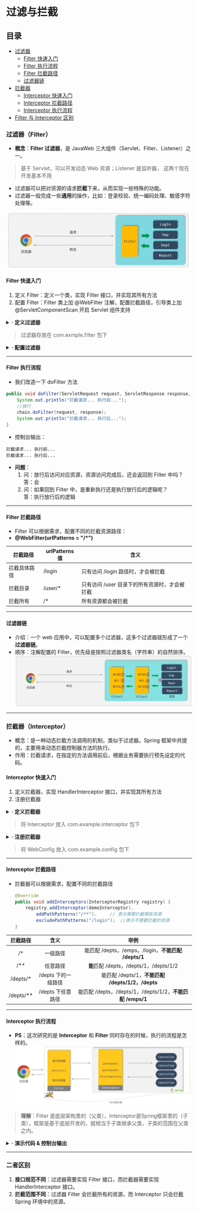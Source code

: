 # 过滤与拦截
## 目录
- [过滤器](#过滤器filter)
    - [Filter 快速入门](#filter-快速入门)
    - [Filter 执行流程](#filter-执行流程)
    - [Filter 拦截路径](#filter-拦截路径)
    - [过滤器链](#过滤器链)
- [拦截器](#拦截器interceptor)
    - [Interceptor 快速入门](#interceptor-快速入门)
    - [Interceptor 拦截路径](#interceptor-拦截路径)
    - [Interceptor 执行流程](#interceptor-执行流程)
- [Filter 与 Interceptor 区别](#二者区别)

### 过滤器（Filter）
* **概念**：**Filter 过滤器**，是 JavaWeb 三大组件（Servlet、Filter、Listener）之一。
> 基于 Servlet，可以开发动态 Web 资源；Listener 是监听器， 这两个现在开发基本不用
* 过滤器可以把对资源的请求**拦截**下来，从而实现一些特殊的功能。
* 过滤器一般完成一些**通用**的操作，比如：登录校验、统一编码处理、敏感字符处理等。

![Filter 开发结构示意图](img/FilterStructure.jpg)


#### Filter 快速入门
1. 定义 Filter：定义一个类，实现 Filter 接口，并实现其所有方法
2. 配置 Filter：Filter 类上加 @WebFilter 注解，配置拦截路径，引导类上加 @ServletComponentScan 开启 Servlet 组件支持

<details>
<summary><b>· 定义过滤器</b></summary>

```java
@WebFilter(urlPatterns = "/*")  // 拦截所有请求
public class DemoFilter implements Filter {
    //初始化方法，web服务器启动，创建Filter示例时调用，只调用一次
    public void init(FilterConfig filterConfig) throws ServletException {
        System.out.println("DemoFilter init...");
    }

    //拦截到请求时，调用该方法，可以调用多次
    public void doFilter(ServletRequest servletRequest, ServletResponse servletResponse, FilterChain chain) throws Exception {
        System.out.println("拦截到了请求...");
        // 拦截之后 需要放行 ↓
        chain.doFilter(servletRequest, servletResponse);
    }

    //销毁方法，web服务器关闭时调用，只调用一次
    public void destroy() {
        System.out.println("DemoFilter destroy...");
    }
}
```

</details>

> 过滤器存放在 com.exmple.filter 包下

<details>
<summary><b>· 配置过滤器</b></summary>

```java
@ServletComponentScan   //在引导类上加入此注解 开启过滤器支持
@SpringBootApplication
public class DemoApplication { }
```

</details>

---

#### Filter 执行流程
* 我们改造一下 doFilter 方法
```java
public void doFilter(ServletRequest request, ServletResponse response, FilterChain chain) throws Exception { 
    System.out.println("拦截请求... 执行前...");
    //放行
    chain.doFilter(request, response);
    System.out.println("拦截请求... 执行后...");
}
```

* 控制台输出：
```text
拦截请求... 执行前...
拦截请求... 执行后...
```

* **问题**：
    1. 问：放行后访问对应资源，资源访问完成后，还会返回到 Filter 中吗？<br>答：会
    2. 问：如果回到 Filter 中，是重新执行还是执行放行后的逻辑呢？<br>答：执行放行后的逻辑

---

#### Filter 拦截路径
* Filter 可以根据需求，配置不同的拦截资源路径：
* **@WebFilter(urlPatterns = "/*")**

| 拦截路径 | urlPatterns值 | 含义 |
| --- | --- | --- |
| 拦截具体路径 | /login | 只有访问 /login 路径时，才会被拦截 |
| 拦截目录 | /user/* | 只有访问 /user 目录下的所有资源时，才会被拦截 |
| 拦截所有 | /* | 所有资源都会被拦截 |

---

#### 过滤器链
* 介绍：一个 web 应用中，可以配置多个过滤器，这多个过滤器就形成了一个**过滤器链**。
* 顺序：注解配置的 Filter，优先级是按照过滤器类名（字符串）的自然排序。
![Filter 过滤器链示意图](img/FilterChain.jpg)

---

### 拦截器（Interceptor）
* 概念：是一种动态拦截方法调用的机制，类似于过滤器。Spring 框架中共提的，主要用来动态拦截控制器方法的执行。
* 作用：拦截请求，在指定的方法调用前后，根据业务需要执行预先设定的代码。

#### Interceptor 快速入门
1. 定义拦截器，实现 HandlerInterceptor 接口，并实现其所有方法
2. 注册拦截器

<details>
<summary><b>· 定义拦截器</b></summary>

```java
@Component  // 由于拦截器是 Spring 提供的，所以交给 SpringIOC 容器来进行管理
public class DemoInterceptor implements HandlerInterceptor { 
    /**
     * 拦截到请求之后就会执行这个方法
     * 在目标资源方法执行之前执行，返回true：放行，返回false：不放行
     */
    @Override
    public boolean preHandle(HttpServletRequest request, HttpServletResponse response, Object handler) throws Exception { 
        return true;
    }

    /**
     * 在拦截请求方法后执行，返回true之后，就会调用资源的方法
     * 资源的方法执行完成之后，就会返回来执行这个方法
     * 目标资源方法执行后执行
     */
    @Override
    public void postHandle(HttpServletRequest request, HttpServletResponse response, Object handler, ModelAndView modelAndView) throws Exception { 
        System.out.println("preHandle...");
    }

    /**
     * 在早期开发的时候，前后端是不会进行分离开发的
     * 所以现在只需要了解这个方法即可
     * 视图渲染完毕后执行，最后执行
     */
    @Override
    public void afterCompletion(HttpServletRequest request, HttpServletResponse response, Object handler, Exception ex) throws Exception { 
        System.out.println("afterCompletion...");
    }
}
```

</details>

> 将 Interceptor 放入 com.example.interceptor 包下

<details>
<summary><b>· 注册拦截器</b></summary>

```java
@Configuration
public class WebConfig implements WebMvcConfigurer { 
    @Autowired
    private DemoInterceptor demoInterceptor;

    @Override
    public void addInterceptors(InterceptorRegistry registry) { 
        registry.addInterceptor(demoInterceptor).addPathPatterns("/**");    // 拦截所有
    }
}
```

</details>

> 将 WebConfig 放入 com.example.config 包下

---

#### Interceptor 拦截路径
* 拦截器可以根据需求，配置不同的拦截路径
    ```java
    @Override
    public void addInterceptors(InterceptorRegistry registry) {
        registry.addInterceptor(demoInterceptor).
            addPathPatterns("/**").     // 表示需要拦截哪些资源
            excludePathPatterns("/login");  //表示不需要拦截的资源
    }
    ```

| 拦截路径 | 含义 | 举例 |
| :----: | :----: | :----: |
| /* | 一级路径 | 能匹配 /depts，/emps，/login，**不能匹配 /depts/1** |
| /** | 任意路径 | **能**匹配 /depts，/depts/1，/depts/1/2 |
| /depts/* | /depts 下的一级路径 | 能匹配 /depts/1，**不能匹配 /depts/1/2，/depts** |
| /depts/** | /depts 下任意路径 | 能匹配 /depts，/depts/1，/depts/1/2，**不能匹配 /emps/1** |


---

#### Interceptor 执行流程
* **PS**：这次研究的是 **Interceptor** 和 **Filter** 同时存在的时候，执行的流程是怎样的。
![Filter-Interceptor-执行流程.jpg](img/FilterAndInterceptorExecutionFlowchart.jpg)
> **理解**：Filter 是底层架构里的（父类），Interceptor是Spring框架里的（子类），框架是基于底层开发的，就相当于子类继承父类，子类的范围在父类之内。

<details>
<summary><b>· 演示代码 & 控制台输出</b></summary>

```java
public class DemoFilter implements Filter { 
    @Override
    public void doFilter(ServletRequest request, ServletResponse response, FilterChain chain) throws Exception { 
        System.out.println("拦截请求，放行前");
        chain.doFilter(request, response);
        System.out.println("拦截请求，放行后");
    }
}
```

```java
public class DemoInterceptor implements HandlerInterceptor {
    @Override
    public boolean preHandle(HttpServletRequest request, HttpServletResponse response, Object handler) throws Exception { 
        System.out.println("preHandle...");
        return true;
    }

    @Override
    public void postHandle(HttpServletRequest request, HttpServletResponse response, Object handler, ModelAndView modelAndView) throws Exception { 
        System.out.println("postHandle...");
    }

    @Override
    public void afterCompletion(HttpServletRequest request, HttpServletResponse response, Object handler, Exception ex) throws Exception { 
        System.out.println("afterCompletion...");
    }
}
```

```text
拦截请求，放行前
preHandle...
（执行资源的日志输出）
postHandle...
afterCompletion...
拦截请求，放行后
```

</details>

---

### 二者区别
1. **接口规范不同**：过滤器需要实现 Filter 接口，而拦截器需要实现 HandlerInterceptor 接口。
2. **拦截范围不同**：过滤器 Filter 会拦截所有的资源，而 Interceptor 只会拦截 Spring 环境中的资源。